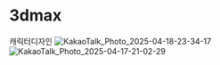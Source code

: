 # 3dmax
캐릭터디자인
![KakaoTalk_Photo_2025-04-18-23-34-17](https://github.com/user-attachments/assets/b796a912-23ac-45d6-aa60-b3612deb2aea)
![KakaoTalk_Photo_2025-04-17-21-02-29](https://github.com/user-attachments/assets/8aa711e5-3a9b-4805-9188-c206c034460e)
